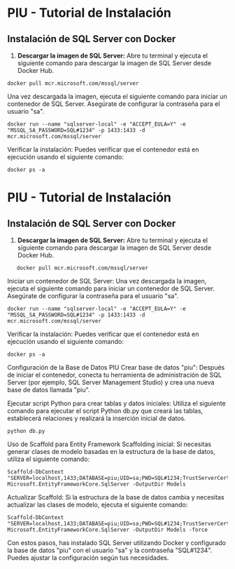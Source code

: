 # PIU - Tutorial de Instalación

## Instalación de SQL Server con Docker

1. **Descargar la imagen de SQL Server:**
   Abre tu terminal y ejecuta el siguiente comando para descargar la imagen de SQL Server desde Docker Hub.

```
docker pull mcr.microsoft.com/mssql/server
```
Una vez descargada la imagen, ejecuta el siguiente comando para iniciar un contenedor de SQL Server. Asegúrate de configurar la contraseña para el usuario "sa".
```
docker run --name "sqlserver-local" -e "ACCEPT_EULA=Y" -e "MSSQL_SA_PASSWORD=SQL#1234" -p 1433:1433 -d mcr.microsoft.com/mssql/server
```
Verificar la instalación:
Puedes verificar que el contenedor está en ejecución usando el siguiente comando:
```
docker ps -a
```

# PIU - Tutorial de Instalación

## Instalación de SQL Server con Docker

1. **Descargar la imagen de SQL Server:**
   Abre tu terminal y ejecuta el siguiente comando para descargar la imagen de SQL Server desde Docker Hub.

```
   docker pull mcr.microsoft.com/mssql/server
```
Iniciar un contenedor de SQL Server:
Una vez descargada la imagen, ejecuta el siguiente comando para iniciar un contenedor de SQL Server. Asegúrate de configurar la contraseña para el usuario "sa".

```
docker run --name "sqlserver-local" -e "ACCEPT_EULA=Y" -e "MSSQL_SA_PASSWORD=SQL#1234" -p 1433:1433 -d mcr.microsoft.com/mssql/server
```
Verificar la instalación:
Puedes verificar que el contenedor está en ejecución usando el siguiente comando:

 ```
docker ps -a
 ```
Configuración de la Base de Datos PIU
Crear base de datos "piu":
Después de iniciar el contenedor, conecta tu herramienta de administración de SQL Server (por ejemplo, SQL Server Management Studio) y crea una nueva base de datos llamada "piu".

Ejecutar script Python para crear tablas y datos iniciales:
Utiliza el siguiente comando para ejecutar el script Python db.py que creará las tablas, establecerá relaciones y realizará la inserción inicial de datos.
```
python db.py
```

Uso de Scaffold para Entity Framework
Scaffolding inicial:
Si necesitas generar clases de modelo basadas en la estructura de la base de datos, utiliza el siguiente comando:

```
Scaffold-DbContext "SERVER=localhost,1433;DATABASE=piu;UID=sa;PWD=SQL#1234;TrustServerCertificate=True;" Microsoft.EntityFrameworkCore.SqlServer -OutputDir Models
```
Actualizar Scaffold:
Si la estructura de la base de datos cambia y necesitas actualizar las clases de modelo, ejecuta el siguiente comando:

```
Scaffold-DbContext "SERVER=localhost,1433;DATABASE=piu;UID=sa;PWD=SQL#1234;TrustServerCertificate=True;" Microsoft.EntityFrameworkCore.SqlServer -OutputDir Models -force
```
Con estos pasos, has instalado SQL Server utilizando Docker y configurado la base de datos "piu" con el usuario "sa" y la contraseña "SQL#1234". Puedes ajustar la configuración según tus necesidades.
